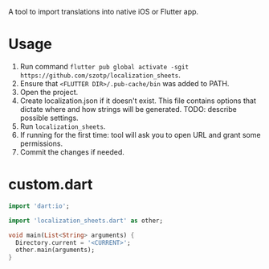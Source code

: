 A tool to import translations into native iOS or Flutter app.

# Usage

1. Run command `flutter pub global activate -sgit https://github.com/szotp/localization_sheets`.
2. Ensure that `<FLUTTER DIR>/.pub-cache/bin` was added to PATH.
2. Open the project. 
4. Create localization.json if it doesn't exist. This file contains options that dictate where and how strings will be generated. TODO: describe possible settings.
3. Run `localization_sheets`.
4. If running for the first time: tool will ask you to open URL and grant some permissions.
5. Commit the changes if needed.


# custom.dart
```dart
import 'dart:io';

import 'localization_sheets.dart' as other;

void main(List<String> arguments) {
  Directory.current = '<CURRENT>';
  other.main(arguments);
}
```